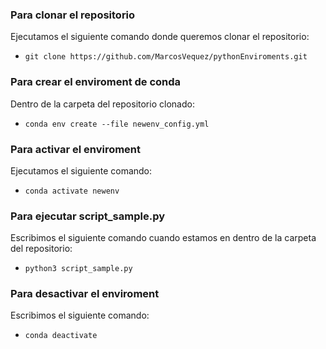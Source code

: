 ### Para clonar el repositorio

Ejecutamos el siguiente comando donde queremos clonar el repositorio:

- `git clone https://github.com/MarcosVequez/pythonEnviroments.git`

### Para crear el enviroment de conda 

Dentro de la carpeta del repositorio clonado:

-  `conda env create --file newenv_config.yml`

### Para activar el enviroment

Ejecutamos el siguiente comando:

- `conda activate newenv`

### Para ejecutar script_sample.py

Escribimos el siguiente comando cuando estamos en dentro de la carpeta del repositorio:

- `python3 script_sample.py`

### Para desactivar el enviroment

Escribimos el siguiente comando:

- `conda deactivate`
